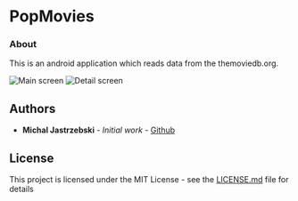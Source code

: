 # PopMovies

### About

This is an android application which reads data from the themoviedb.org.

![Main screen](https://snag.gy/F7V9Jx.jpg)
![Detail screen](https://snag.gy/LNidOF.jpg)

## Authors

* **Michal Jastrzebski** - *Initial work* - [Github](https://github.com/ranforsin)

## License

This project is licensed under the MIT License - see the [LICENSE.md](LICENSE.md) file for details
